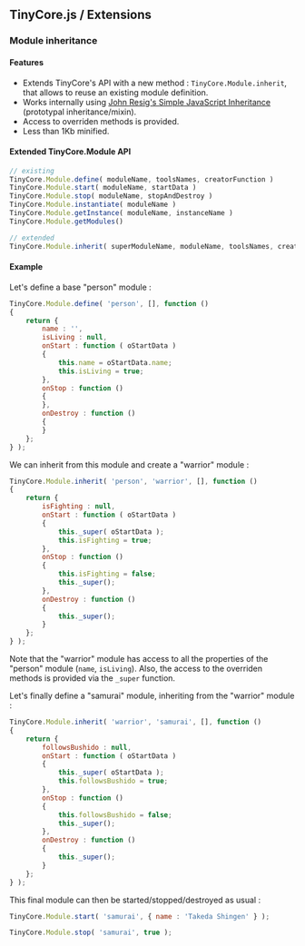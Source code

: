 ## TinyCore.js / Extensions

### Module inheritance

#### Features

- Extends TinyCore's API with a new method : `TinyCore.Module.inherit`, that allows to reuse an existing module definition.
- Works internally using [John Resig's Simple JavaScript Inheritance](http://ejohn.org/blog/simple-javascript-inheritance/) (prototypal inheritance/mixin).
- Access to overriden methods is provided.
- Less than 1Kb minified.

#### Extended TinyCore.Module API

```js
// existing
TinyCore.Module.define( moduleName, toolsNames, creatorFunction )
TinyCore.Module.start( moduleName, startData )
TinyCore.Module.stop( moduleName, stopAndDestroy )
TinyCore.Module.instantiate( moduleName )
TinyCore.Module.getInstance( moduleName, instanceName )
TinyCore.Module.getModules()

// extended
TinyCore.Module.inherit( superModuleName, moduleName, toolsNames, creatorFunction )
```

#### Example

Let's define a base "person" module :

```js
TinyCore.Module.define( 'person', [], function ()
{
	return {
		name : '',
		isLiving : null,
		onStart : function ( oStartData )
		{
			this.name = oStartData.name;
			this.isLiving = true;
		},
		onStop : function ()
		{
		},
		onDestroy : function ()
		{
		}
	};
} );
```

We can inherit from this module and create a "warrior" module :

```js
TinyCore.Module.inherit( 'person', 'warrior', [], function ()
{
	return {
		isFighting : null,
		onStart : function ( oStartData )
		{
			this._super( oStartData );
			this.isFighting = true;
		},
		onStop : function ()
		{
			this.isFighting = false;
			this._super();
		},
		onDestroy : function ()
		{
			this._super();
		}
	};
} );
```

Note that the "warrior" module has access to all the properties of the "person" module (`name`, `isLiving`).
Also, the access to the overriden methods is provided via the `_super` function.

Let's finally define a "samurai" module, inheriting from the "warrior" module :

```js
TinyCore.Module.inherit( 'warrior', 'samurai', [], function ()
{
	return {
		followsBushido : null,
		onStart : function ( oStartData )
		{
			this._super( oStartData );
			this.followsBushido = true;
		},
		onStop : function ()
		{
			this.followsBushido = false;
			this._super();
		},
		onDestroy : function ()
		{
			this._super();
		}
	};
} );
```

This final module can then be started/stopped/destroyed as usual :

```js
TinyCore.Module.start( 'samurai', { name : 'Takeda Shingen' } );

TinyCore.Module.stop( 'samurai', true );
```
